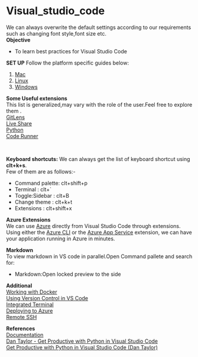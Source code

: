 # Visual_studio_code
We can always overwrite the default settings according to our requirements such as changing font style,font size etc.<br>
<b>Objective</b>
<ul>
<li>To learn best practices for Visual Studio Code</li>
</ul>
<b>SET UP</b>
Follow the platform specific guides below:<br/>

1. [Mac](https://code.visualstudio.com/docs/setup/mac)<br/>
2. [Linux](https://code.visualstudio.com/docs/setup/linux)<br/>
3. [Windows](https://code.visualstudio.com/docs/setup/windows)


<b>Some Useful extensions</b></br>
This list is generalized,may vary with the role of the user.Feel free to explore them .<br/> 
[GitLens](https://marketplace.visualstudio.com/items?itemName=eamodio.gitlens)<br/>
[Live Share](https://marketplace.visualstudio.com/items?itemName=MS-vsliveshare.vsls-vs)<br/>
[Python](https://marketplace.visualstudio.com/items?itemName=ms-python.python)<br/>
[Code Runner](https://marketplace.visualstudio.com/items?itemName=formulahendry.code-runner)<br/>

</ol><br/>

<b>Keyboard shortcuts:</b>
We can always get the list of keyboard shortcut using <b>clt+k+s</b>.<br/>
Few of them are as follows:-<br/>
<ul>
<li>Command palette: clt+shift+p</li>
<li>Terminal : clt+`</li>
<li>Toggle:Sidebar : clt+B</li>
<li>Change theme : clt+k+t</li>
<li>Extensions : clt+shift+x</li>
</ul>

<b>Azure Extensions</b><br/>
We can use [Azure](https://azure.microsoft.com/en-gb/) directly from Visual Studio Code through extensions. Using either the [Azure CLI](https://marketplace.visualstudio.com/items?itemName=ms-vscode.azurecli) or the [Azure App Service](https://marketplace.visualstudio.com/items?itemName=ms-azuretools.vscode-azureappservice) extension, we can have your application running in Azure in minutes.


<b>Markdown</b></br>
To view markdown in VS code in parallel.Open Command pallete and search for:<br/>
<ul><li>Markdown:Open locked preview to the side</li></ul>

<b>Additional</b><br/>
[Working with Docker ](https://code.visualstudio.com/docs/azure/docker)<br>
[Using Version Control in VS Code](https://code.visualstudio.com/Docs/editor/versioncontrol)<br>
[Integrated Terminal](https://code.visualstudio.com/docs/editor/integrated-terminal)<br/>
[Deploying to Azure](https://code.visualstudio.com/docs/azure/deployment)<br>
[Remote SSH](https://code.visualstudio.com/blogs/2019/07/25/remote-ssh)

<b>References</b><br>
[Documentation](https://code.visualstudio.com/Docs/)<br/>
[Dan Taylor - Get Productive with Python in Visual Studio Code](https://www.youtube.com/watch?v=6YLMWU-5H9o)<br/>
[Get Productive with Python in Visual Studio Code (Dan Taylor)](https://youtu.be/**PnOPp4DsY2w**)
 

